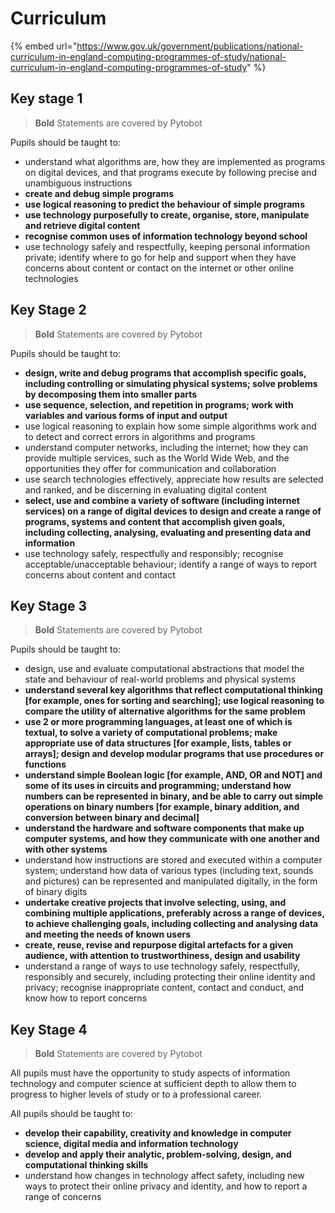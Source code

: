 # Curriculum

{% embed url="https://www.gov.uk/government/publications/national-curriculum-in-england-computing-programmes-of-study/national-curriculum-in-england-computing-programmes-of-study" %}

## Key stage 1

> **Bold** Statements are covered by Pytobot

Pupils should be taught to:

* understand what algorithms are, how they are implemented as programs on digital devices, and that programs execute by following precise and unambiguous instructions
* **create and debug simple programs**
* **use logical reasoning to predict the behaviour of simple programs**
* **use technology purposefully to create, organise, store, manipulate and retrieve digital content**
* **recognise common uses of information technology beyond school**
* use technology safely and respectfully, keeping personal information private; identify where to go for help and support when they have concerns about content or contact on the internet or other online technologies

## Key Stage 2

> **Bold** Statements are covered by Pytobot

Pupils should be taught to:

* **design, write and debug programs that accomplish specific goals, including controlling or simulating physical systems; solve problems by decomposing them into smaller parts**
* **use sequence, selection, and repetition in programs; work with variables and various forms of input and output**
* use logical reasoning to explain how some simple algorithms work and to detect and correct errors in algorithms and programs
* understand computer networks, including the internet; how they can provide multiple services, such as the World Wide Web, and the opportunities they offer for communication and collaboration
* use search technologies effectively, appreciate how results are selected and ranked, and be discerning in evaluating digital content
* **select, use and combine a variety of software \(including internet services\) on a range of digital devices to design and create a range of programs, systems and content that accomplish given goals, including collecting, analysing, evaluating and presenting data and information**
* use technology safely, respectfully and responsibly; recognise acceptable/unacceptable behaviour; identify a range of ways to report concerns about content and contact

## Key Stage 3

> **Bold** Statements are covered by Pytobot

Pupils should be taught to:

* design, use and evaluate computational abstractions that model the state and behaviour of real-world problems and physical systems
* **understand several key algorithms that reflect computational thinking \[for example, ones for sorting and searching\]; use logical reasoning to compare the utility of alternative algorithms for the same problem**
* **use 2 or more programming languages, at least one of which is textual, to solve a variety of computational problems; make appropriate use of data structures \[for example, lists, tables or arrays\]; design and develop modular programs that use procedures or functions**
* **understand simple Boolean logic \[for example, AND, OR and NOT\] and some of its uses in circuits and programming; understand how numbers can be represented in binary, and be able to carry out simple operations on binary numbers \[for example, binary addition, and conversion between binary and decimal\]**
* **understand the hardware and software components that make up computer systems, and how they communicate with one another and with other systems**
* understand how instructions are stored and executed within a computer system; understand how data of various types \(including text, sounds and pictures\) can be represented and manipulated digitally, in the form of binary digits
* **undertake creative projects that involve selecting, using, and combining multiple applications, preferably across a range of devices, to achieve challenging goals, including collecting and analysing data and meeting the needs of known users**
* **create, reuse, revise and repurpose digital artefacts for a given audience, with attention to trustworthiness, design and usability**
* understand a range of ways to use technology safely, respectfully, responsibly and securely, including protecting their online identity and privacy; recognise inappropriate content, contact and conduct, and know how to report concerns

## Key Stage 4

> **Bold** Statements are covered by Pytobot

All pupils must have the opportunity to study aspects of information technology and computer science at sufficient depth to allow them to progress to higher levels of study or to a professional career.

All pupils should be taught to:

* **develop their capability, creativity and knowledge in computer science, digital media and information technology**
* **develop and apply their analytic, problem-solving, design, and computational thinking skills**
* understand how changes in technology affect safety, including new ways to protect their online privacy and identity, and how to report a range of concerns

